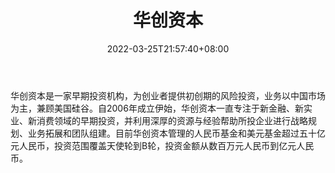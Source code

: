 ﻿---
weight: 
title: "华创资本"
description: "华创资本是一家早期投资机构，为创业者提供初创期的风险投资，业务以中国市场为主，兼顾美国硅谷"
date: 2022-03-25T21:57:40+08:00
lastmod: 2022-03-25T16:45:40+08:00
draft: false
authors: ["Metabd"]
featuredImage: "huachuangziben.jpg"
link: ""
tags: ["投资机构","华创资本"]
categories: ["navigation"]
navigation: ["投资机构"]
lightgallery: true
toc: true
pinned: false
recommend: false
recommend1: false
---
华创资本是一家早期投资机构，为创业者提供初创期的风险投资，业务以中国市场为主，兼顾美国硅谷。自2006年成立伊始，华创资本一直专注于新金融、新实业、新消费领域的早期投资，并利用深厚的资源与经验帮助所投企业进行战略规划、业务拓展和团队组建。目前华创资本管理的人民币基金和美元基金超过五十亿元人民币，投资范围覆盖天使轮到B轮，投资金额从数百万元人民币到亿元人民币。
